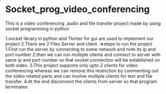 # Socket_prog_video_conferencing
This is a video conferencing ,audio and file transfer  project made by using socket programming in python 

1.socket library in python and Tkinter for gui are used to implement our project 
2.There are 2 Files Server and client.
=>steps to run the project 
1.First run the server by connecting to some network and note its ip and port number
2.then we can run multiple clients and connect to server with same ip and port number so that socket connection will be established on both sides.
3.This project supports only upto 2 clients for video conferencing whereas we can remove this restriction by commenting out the video related parts and can 
involve multiple clients for text and file transfer.
4.At the end disconnect the clients from server so that program terminates 
